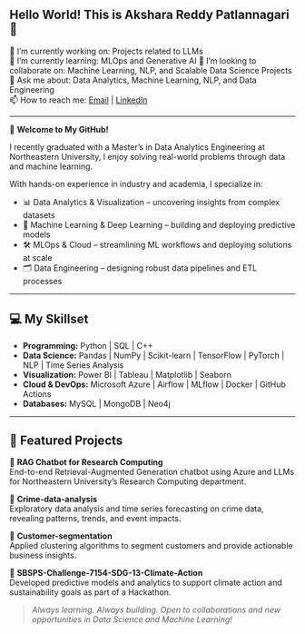## Hello World! This is Akshara Reddy Patlannagari 👋

🔭 I’m currently working on: Projects related to LLMs  
🌱 I’m currently learning: MLOps and Generative AI
👯 I’m looking to collaborate on: Machine Learning, NLP, and Scalable Data Science Projects  
💬 Ask me about: Data Analytics, Machine Learning, NLP, and Data Engineering  
📫 How to reach me: [Email](mailto:patlannagari.akshara@gmail.com) | [LinkedIn](https://www.linkedin.com/in/aksharareddypatlannagari/)  

---

🚀 **Welcome to My GitHub!**

I recently graduated with a Master’s in Data Analytics Engineering at Northeastern University, I enjoy solving real-world problems through data and machine learning.

With hands-on experience in industry and academia, I specialize in:

- 📊 Data Analytics & Visualization – uncovering insights from complex datasets  
- 🤖 Machine Learning & Deep Learning – building and deploying predictive models  
- 🛠 MLOps & Cloud – streamlining ML workflows and deploying solutions at scale  
- 🗂 Data Engineering – designing robust data pipelines and ETL processes

---

## 💻 My Skillset

- **Programming:** Python | SQL | C++  
- **Data Science:** Pandas | NumPy | Scikit-learn | TensorFlow | PyTorch | NLP | Time Series Analysis
- **Visualization:** Power BI | Tableau | Matplotlib | Seaborn  
- **Cloud & DevOps:** Microsoft Azure | Airflow | MLflow | Docker | GitHub Actions  
- **Databases:** MySQL | MongoDB | Neo4j

---

## 📂 Featured Projects

🔹 **RAG Chatbot for Research Computing**  
End-to-end Retrieval-Augmented Generation chatbot using Azure and LLMs for Northeastern University’s Research Computing department.

🔹 **Crime-data-analysis**  
Exploratory data analysis and time series forecasting on crime data, revealing patterns, trends, and event impacts.

🔹 **Customer-segmentation**  
Applied clustering algorithms to segment customers and provide actionable business insights.

🔹 **SBSPS-Challenge-7154-SDG-13-Climate-Action**  
Developed predictive models and analytics to support climate action and sustainability goals as part of a Hackathon.


> *Always learning. Always building. Open to collaborations and new opportunities in Data Science and Machine Learning!*
